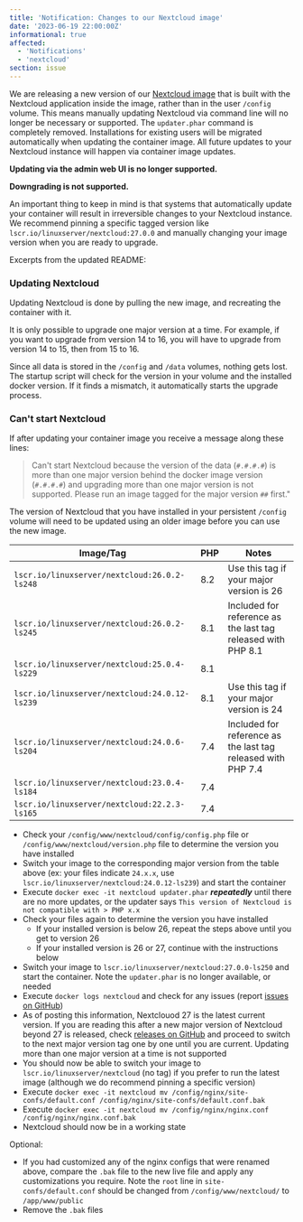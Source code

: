 ```yaml
---
title: 'Notification: Changes to our Nextcloud image'
date: '2023-06-19 22:00:00Z'
informational: true
affected:
  - 'Notifications'
  - 'nextcloud'
section: issue
---
```

We are releasing a new version of our [Nextcloud image](https://github.com/linuxserver/docker-nextcloud/) that is built with the Nextcloud application inside the image, rather than in the user `/config` volume. This means manually updating Nextcloud via command line will no longer be necessary or supported. The `updater.phar` command is completely removed. Installations for existing users will be migrated automatically when updating the container image. All future updates to your Nextcloud instance will happen via container image updates.

**Updating via the admin web UI is no longer supported.**

**Downgrading is not supported.**

An important thing to keep in mind is that systems that automatically update your container will result in irreversible changes to your Nextcloud instance. We recommend pinning a specific tagged version like `lscr.io/linuxserver/nextcloud:27.0.0` and manually changing your image version when you are ready to upgrade.

Excerpts from the updated README:

### Updating Nextcloud

Updating Nextcloud is done by pulling the new image, and recreating the container with it.

It is only possible to upgrade one major version at a time. For example, if you want to upgrade from version 14 to 16, you will have to upgrade from version 14 to 15, then from 15 to 16.

Since all data is stored in the `/config` and `/data` volumes, nothing gets lost. The startup script will check for the version in your volume and the installed docker version. If it finds a mismatch, it automatically starts the upgrade process.

### Can't start Nextcloud

If after updating your container image you receive a message along these lines:

> Can't start Nextcloud because the version of the data (`#.#.#.#`) is more than one major version behind the docker image version (`#.#.#.#`) and upgrading more than one major version is not supported. Please run an image tagged for the major version `##` first."

The version of Nextcloud that you have installed in your persistent `/config` volume will need to be updated using an older image before you can use the new image.

| Image/Tag | PHP | Notes |
| - | - | - |
| `lscr.io/linuxserver/nextcloud:26.0.2-ls248` | 8.2 | Use this tag if your major version is 26 |
| `lscr.io/linuxserver/nextcloud:26.0.2-ls245` | 8.1 | Included for reference as the last tag released with PHP 8.1 |
| `lscr.io/linuxserver/nextcloud:25.0.4-ls229` | 8.1 | |
| `lscr.io/linuxserver/nextcloud:24.0.12-ls239` | 8.1 | Use this tag if your major version is 24 |
| `lscr.io/linuxserver/nextcloud:24.0.6-ls204` | 7.4 | Included for reference as the last tag released with PHP 7.4 |
| `lscr.io/linuxserver/nextcloud:23.0.4-ls184` | 7.4 | |
| `lscr.io/linuxserver/nextcloud:22.2.3-ls165` | 7.4 | |

- Check your `/config/www/nextcloud/config/config.php` file or `/config/www/nextcloud/version.php` file to determine the version you have installed
- Switch your image to the corresponding major version from the table above (ex: your files indicate `24.x.x`, use `lscr.io/linuxserver/nextcloud:24.0.12-ls239`) and start the container
- Execute `docker exec -it nextcloud updater.phar` ***repeatedly*** until there are no more updates, or the updater says `This version of Nextcloud is not compatible with > PHP x.x`
- Check your files again to determine the version you have installed
  - If your installed version is below 26, repeat the steps above until you get to version 26
  - If your installed version is 26 or 27, continue with the instructions below
- Switch your image to `lscr.io/linuxserver/nextcloud:27.0.0-ls250` and start the container. Note the `updater.phar` is no longer available, or needed
- Execute `docker logs nextcloud` and check for any issues (report [issues on GitHub](https://github.com/linuxserver/docker-nextcloud/issues))
- As of posting this information, Nextclouod 27 is the latest current version. If you are reading this after a new major version of Nextcloud beyond 27 is released, check [releases on GitHub](https://github.com/linuxserver/docker-nextcloud/releases) and proceed to switch to the next major version tag one by one until you are current. Updating more than one major version at a time is not supported
- You should now be able to switch your image to `lscr.io/linuxserver/nextcloud` (no tag) if you prefer to run the latest image (although we do recommend pinning a specific version)
- Execute `docker exec -it nextcloud mv /config/nginx/site-confs/default.conf /config/nginx/site-confs/default.conf.bak`
- Execute `docker exec -it nextcloud mv /config/nginx/nginx.conf /config/nginx/nginx.conf.bak`
- Nextcloud should now be in a working state

Optional:

- If you had customized any of the nginx configs that were renamed above, compare the `.bak` file to the new live file and apply any customizations you require. Note the `root` line in `site-confs/default.conf` should be changed from `/config/www/nextcloud/` to `/app/www/public`
- Remove the `.bak` files
